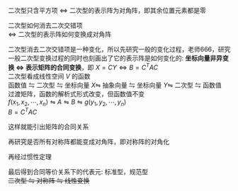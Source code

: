 二次型只含平方项 $\iff$ 二次型的表示阵为对角阵，即其余位置元素都是零    
    
二次型如何消去二次交错项    
 $\iff$ 二次型的表示阵如何变换成对角阵    
    
二次型消去二次交错项是一种变化，所以先研究一般的变化过程，老师666，研究一般二次型变换过程的同时也刻画出了它的表示阵是如何变化的: **坐标向量非异变换 $\iff$ 表示矩阵的合同变换**，即 $X=CY\iff B=C^T AC$     
二次型看成线性空间 $V$ 的函数    
函数值 $\leftrightharpoons$ 二次型 $\leftrightharpoons$ 坐标向量 $X\leftrightharpoons$ 抽象向量 $\leftrightharpoons$ 坐标向量 $Y\leftrightharpoons$ 二次型 $\leftrightharpoons$ 函数值    
过渡矩阵，函数的解析式形式改变，但函数值不变    
 $f(x_1,x_2,\cdots,x_n)\leftrightharpoons A\leftrightharpoons B\leftrightharpoons g(y_1,y_2,\cdots,y_n)$     
 $B=C^T AC$     
    
这样就能引出矩阵的合同关系    
    
再研究是否所有对称阵都能变成对角阵，即对称阵的对角化    
    
再经过惯性定理    
    
最后得到合同等价关系下的代表元: 标准型，规范型    
~~二次型 $\leftrightharpoons$ 对称阵 $\leftrightharpoons$ 线性变换~~    
